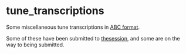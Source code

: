 tune_transcriptions
===================

Some miscellaneous tune transcriptions in [ABC
format](http://abcnotation.com/).

Some of these have been submitted to [thesession](http://thesession.org/), and
some are on the way to being submitted.

